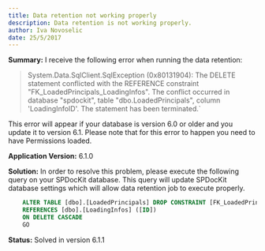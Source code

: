 ```yaml
---
title: Data retention not working properly
description: Data retention is not working properly.
author: Iva Novoselic  
date: 25/5/2017
---
```


__Summary:__ I receive the following error when running the data retention:

 > System.Data.SqlClient.SqlException (0x80131904): The DELETE statement conflicted with the REFERENCE constraint "FK_LoadedPrincipals_LoadingInfos". The conflict occurred in database "spdockit", table "dbo.LoadedPrincipals", column 'LoadingInfoID'. The statement has been terminated.`

This error will appear if your database is version 6.0 or older and you update it to version 6.1. Please note that for this error to happen you need to have Permissions loaded.

__Application Version:__ 6.1.0

__Solution:__ In order to resolve this problem, please execute the following query on your SPDocKit database. This query will update SPDocKit database settings which will allow data retention job to execute properly.
```sql
    ALTER TABLE [dbo].[LoadedPrincipals] DROP CONSTRAINT [FK_LoadedPrincipals_LoadingInfos]ALTER TABLE [dbo].[LoadedPrincipals] WITH CHECK ADD CONSTRAINT [FK_LoadedPrincipals_LoadingInfos] FOREIGN KEY([LoadingInfoID])
    REFERENCES [dbo].[LoadingInfos] ([ID])
    ON DELETE CASCADE
    GO
```
__Status:__ Solved in version 6.1.1